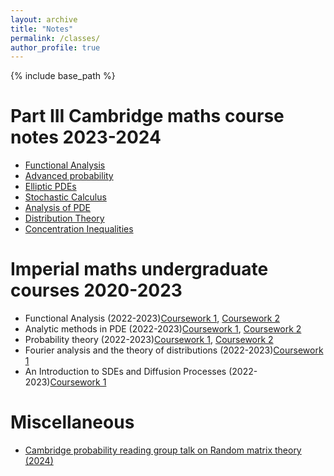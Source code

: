 ```yaml
---
layout: archive
title: "Notes"
permalink: /classes/
author_profile: true
---
```


{% include base_path %}

<h1>Part III Cambridge maths course notes 2023-2024</h1>
<ul>
<li><a href = "/files/Part_III_Functional_Analysis_Michaelmas_2023.pdf">Functional Analysis</a></li>
<li><a href = "/files/Part_III_Advanced_Probability_Michaelmas_2023.pdf">Advanced probability</a></li>
<li><a href = "/files/Elliptic%20PDEs.pdf">Elliptic PDEs</a></li>
<li><a href = "/files/Stochastic%20Calculus%20handrwitten%20notes.pdf">Stochastic Calculus</a></li>
<li><a href = "/files/Analysis of PDE.pdf">Analysis of PDE</a></li>
<li><a href = "/files/Distribution%20Theory.pdf">Distribution Theory</a></li>
<li><a href = "/files/Concentration%20Inequalities.pdf">Concentration Inequalities</a></li>
</ul>

<h1>Imperial maths undergraduate courses 2020-2023</h1>
<ul>
<li>Functional Analysis (2022-2023)<a href = "/files/Functional_Analysis_Coursework_1__01862156_.pdf">Coursework 1</a>, <a href = "/files/Functional_Analysis_Coursework_2__01862156_.pdf">Coursework 2</a></li>
<li>Analytic methods in PDE (2022-2023)<a href = "/files/Analytic_Methods_In_PDE_Coursework_1__01862156_.pdf">Coursework 1</a>, <a href = "/files/Analytic_Methods_In_PDE_Coursework_2__01862156_.pdf">Coursework 2</a></li>
<li>Probability theory (2022-2023)<a href = "/files/Probability_Theory_Coursework_1__01862156_.pdf">Coursework 1</a>, <a href = "/files/Probability_Theory_Coursework_2__01862156_.pdf">Coursework 2</a></li>
<li>Fourier analysis and the theory of distributions (2022-2023)<a href = "/files/Fourier_Analysis_and_the_theory_of_distributions_Coursework_1__01862156_.pdf">Coursework 1</a></li>
<li>An Introduction to SDEs and Diffusion Processes (2022-2023)<a href = "/files/Introduction_To_SDEs_And_Diffusion_Processes_Coursework_1__01862156_.pdf">Coursework 1</a></li>
</ul>

<h1>Miscellaneous</h1>
<ul>
<li><a href = "/files/Random_Matrix_Theory_Lecture_Reading_Group_Cam_2024.pdf">Cambridge probability reading group talk on Random matrix theory (2024)</a></li>
</ul>

